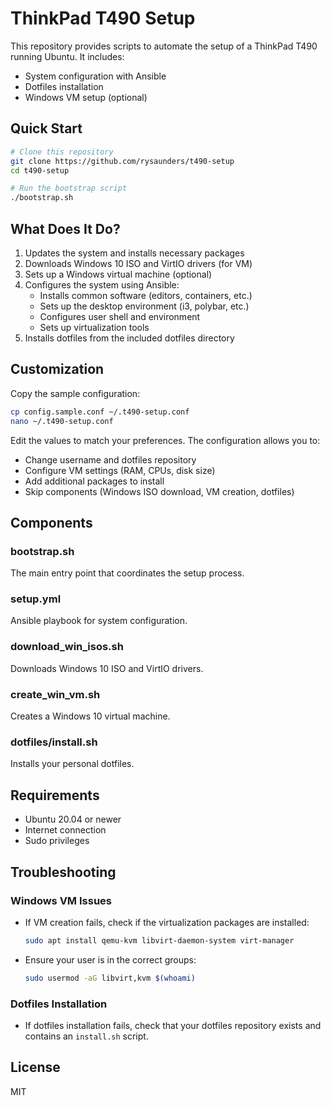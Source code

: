 # ThinkPad T490 Setup

This repository provides scripts to automate the setup of a ThinkPad T490 running Ubuntu. It includes:

- System configuration with Ansible
- Dotfiles installation
- Windows VM setup (optional)

## Quick Start

```bash
# Clone this repository
git clone https://github.com/rysaunders/t490-setup
cd t490-setup

# Run the bootstrap script
./bootstrap.sh
```

## What Does It Do?

1. Updates the system and installs necessary packages
2. Downloads Windows 10 ISO and VirtIO drivers (for VM)
3. Sets up a Windows virtual machine (optional)
4. Configures the system using Ansible:
   - Installs common software (editors, containers, etc.)
   - Sets up the desktop environment (i3, polybar, etc.)
   - Configures user shell and environment
   - Sets up virtualization tools
5. Installs dotfiles from the included dotfiles directory

## Customization

Copy the sample configuration:

```bash
cp config.sample.conf ~/.t490-setup.conf
nano ~/.t490-setup.conf
```

Edit the values to match your preferences. The configuration allows you to:

- Change username and dotfiles repository
- Configure VM settings (RAM, CPUs, disk size)
- Add additional packages to install
- Skip components (Windows ISO download, VM creation, dotfiles)

## Components

### bootstrap.sh

The main entry point that coordinates the setup process.

### setup.yml

Ansible playbook for system configuration.

### download_win_isos.sh

Downloads Windows 10 ISO and VirtIO drivers.

### create_win_vm.sh

Creates a Windows 10 virtual machine.

### dotfiles/install.sh

Installs your personal dotfiles.

## Requirements

- Ubuntu 20.04 or newer
- Internet connection
- Sudo privileges

## Troubleshooting

### Windows VM Issues

- If VM creation fails, check if the virtualization packages are installed:
  ```bash
  sudo apt install qemu-kvm libvirt-daemon-system virt-manager
  ```

- Ensure your user is in the correct groups:
  ```bash
  sudo usermod -aG libvirt,kvm $(whoami)
  ```

### Dotfiles Installation

- If dotfiles installation fails, check that your dotfiles repository exists and contains an `install.sh` script.

## License

MIT